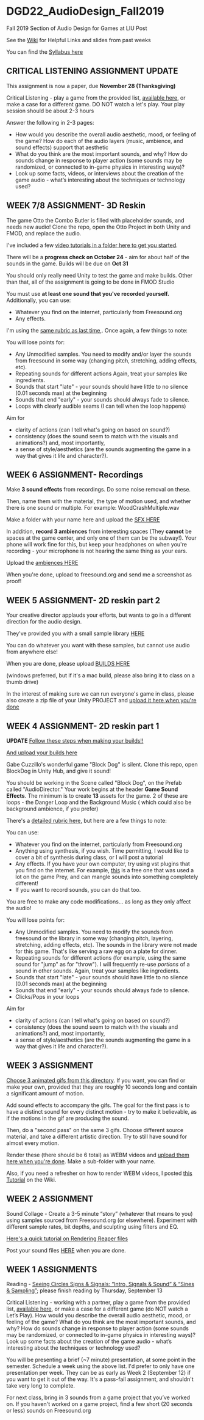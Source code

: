 # DGD22_AudioDesign_Fall2019
Fall 2019 Section of Audio Design for Games at LIU Post

See the [Wiki](https://github.com/8ude/DGD22_AudioDesign_Fall2019/wiki) for Helpful Links and slides from past weeks

You can find the [Syllabus here](https://github.com/8ude/DGD22_AudioDesign_Fall2019/blob/master/2019_Fall_CoreyBertelsen_AudioDesignForGamesDGD22%20001.pdf)

CRITICAL LISTENING ASSIGNMENT UPDATE
------
This assignment is now a paper, due **November 28 (Thanksgiving)**

Critical Listening - play a game from the provided list, [available here](https://docs.google.com/spreadsheets/d/1Bn5J00GZ341uofRyMuntdbZQDFrSYf6LfDXIevePOCA/edit?usp=sharing), or make a case for a different game.  DO NOT watch a let's play.  Your play session should be about 2-3 hours

Answer the following in 2-3 pages:

* How would you describe the overall audio aesthetic, mood, or feeling of the game?  How do each of the audio layers (music, ambience, and sound effects) support that aesthetic
* What do you think are the most important sounds, and why? How do sounds change in response to player action (some sounds may be randomized, or connected to in-game physics in interesting ways)?
* Look up some facts, videos, or interviews about the creation of the game audio - what’s interesting about the techniques or technology used?

WEEK 7/8 ASSIGNMENT- 3D Reskin
------

The game Otto the Combo Butler is filled with placeholder sounds, and needs new audio!  Clone the repo, open the Otto Project in both Unity and FMOD, and replace the audio.

I've included a few [video tutorials in a folder here to get you started](https://drive.google.com/open?id=1a6YK7YoSBG6bv_-HzR3K7W7XYiS7eU-9).

There will be a **progress check on October 24** - aim for about half of the sounds in the game.  Builds will be due on **Oct 31**

You should only really need Unity to test the game and make builds.  Other than that, all of the assignment is going to be done in FMOD Studio

You must use **at least one sound that you've recorded yourself.**  Additionally, you can use:
* Whatever you find on the internet, particularly from Freesound.org
* Any effects.


I'm using the [same rubric as last time,](https://docs.google.com/document/d/1WEAa_ZDIDO9yXnfGNs9Qb0WIcTCkBZF3NWzVn5RDqNk/edit?usp=sharing).  Once again, a few things to note:

You will lose points for:
* Any Unmodified samples.  You need to modify and/or layer the sounds from freesound in some way (changing pitch, stretching, adding effects, etc).
* Repeating sounds for different actions  Again, treat your samples like ingredients.
* Sounds that start "late" - your sounds should have little to no silence (0.01 seconds max) at the beginning
* Sounds that end "early" - your sounds should always fade to silence.
* Loops with clearly audible seams (I can tell when the loop happens)

Aim for 
* clarity of actions (can I tell what's going on based on sound?) 
* consistency (does the sound seem to match with the visuals and animations?)
and, most importantly, 
* a sense of style/aesthetics (are the sounds augmenting the game in a way that gives it life and character?).

WEEK 6 ASSIGNMENT- Recordings
------

Make **3 sound effects** from recordings.  Do some noise removal on these.

Then, name them with the material, the type of motion used, and whether there is one sound or multiple.  For example: WoodCrashMultiple.wav

Make a folder with your name here and upload the [SFX HERE](https://drive.google.com/drive/folders/1YljApbJ_tgyLti7Ek0FtEptwuPxEKBZO?usp=sharing)

In addition, **record 3 ambiences** from interesting spaces (They **cannot** be spaces at the game center, and only one of them can be the subway!).  Your phone will work fine for this, but keep your headphones on when you're recording - your microphone is not hearing the same thing as your ears.

Upload the [ambiences HERE](https://drive.google.com/drive/folders/1XXksB3K-gd4bvjjHaI2mrUX56F-DtDz0?usp=sharing)

When you're done, upload to freesound.org and send me a screenshot as proof!


WEEK 5 ASSIGNMENT- 2D reskin part 2
------
Your creative director applauds your efforts, but wants to go in a different direction for the audio design.  

They've provided you with a small sample library [HERE](https://drive.google.com/open?id=1LxXc1ixDTijv4gvZXaD3z0bOhZrTRxaS)

You can do whatever you want with these samples, but cannot use audio from anywhere else!

When you are done, please upload [BUILDS HERE](https://drive.google.com/drive/folders/14NyAmWubZjkdUds-PBlc4JpzMyC3VUrq?usp=sharing)

(windows preferred, but if it's a mac build, please also bring it to class on a thumb drive)

In the interest of making sure we can run everyone's game in class, please also create a zip file of your Unity PROJECT and [upload it here when you're done](https://drive.google.com/open?id=1scI-AOAu-PebMLfZIr_bDCxzQ00t9KKR)

WEEK 4 ASSIGNMENT- 2D reskin part 1
------

**UPDATE**
[Follow these steps when making your builds!!](https://docs.google.com/document/d/1VW6J1PAGQ95Zgd4jGxv8iF7ky8drfmOyX_tu4tuZ7aU/edit?usp=sharing)

[And upload your builds here](https://drive.google.com/open?id=167_QmXOE5cQlvM6wFhkgCvFcQcKmcNwt)


Gabe Cuzzillo's wonderful game "Block Dog" is silent.  Clone this repo, open BlockDog in Unity Hub, and give it sound!

You should be working in the Scene called "Block Dog", on the Prefab called "AudioDirector."  Your work begins at the header **Game Sound Effects**. The minimum is to create **13** assets for the game.  2 of these are loops - the Danger Loop and the Background Music ( which could also be background ambience, if you prefer)

There's a [detailed rubric here,](https://docs.google.com/document/d/1WEAa_ZDIDO9yXnfGNs9Qb0WIcTCkBZF3NWzVn5RDqNk/edit?usp=sharing) but here are a few things to note:

You can use:
* Whatever you find on the internet, particularly from Freesound.org
* Anything using synthesis, if you wish.  Time permitting, I would like to cover a bit of synthesis during class, or I will post a tutorial
* Any effects.  If you have your own computer, try using vst plugins that you find on the internet.  For example, [this](https://glitchmachines.com/products/fracture/) is a free one that was used a lot on the game Prey, and can mangle sounds into something completely different!
* If you want to record sounds, you can do that too.

You are free to make any code modifications... as long as they only affect the audio!

You will lose points for:
* Any Unmodified samples.  You need to modify the sounds from freesound or the library in some way (changing pitch, layering, stretching, adding effects, etc).  The sounds in the library were not made for this game.  That's like serving a raw egg on a plate for dinner.
* Repeating sounds for different actions (for example, using the same sound for "jump" as for "throw").  I will frequently re-use *portions* of a sound in other sounds.  Again, treat your samples like ingredients.
* Sounds that start "late" - your sounds should have little to no silence (0.01 seconds max) at the beginning
* Sounds that end "early" - your sounds should always fade to silence.  
* Clicks/Pops in your loops

Aim for 
* clarity of actions (can I tell what's going on based on sound?) 
* consistency (does the sound seem to match with the visuals and animations?)
and, most importantly, 
* a sense of style/aesthetics (are the sounds augmenting the game in a way that gives it life and character?).

WEEK 3 ASSIGNMENT
------

[Choose 3 animated gifs from this directory](https://drive.google.com/open?id=1e_qmV88zN6YjvZpqyoVz3NtHGxD1qU3e).  If you want, you can find or make your own, provided that they are roughly 10 seconds long and contain a significant amount of motion.

Add sound effects to accompany the gifs.  The goal for the first pass is to have a distinct sound for every distinct motion - try to make it believable, as if the motions in the gif are producing the sound. 

Then, do a "second pass" on the same 3 gifs.  Choose different source material, and take a different artistic direction.  Try to still have sound for almost every motion. 

Render these (there should be 6 total) as WEBM videos and [upload them here when you're done](https://drive.google.com/open?id=1qxrEmKnZQF3m_l4I2pQ5KADMj9tTX0I5).  Make a sub-folder with your name.   

Also, if you need a refresher on how to render WEBM videos, I posted [this Tutorial](https://docs.google.com/document/d/1lyYhiCBcFWdTNpawd_aliKmS_cWuGRJJSpvW0MW8tvg/edit?usp=sharing) on the Wiki.

WEEK 2 ASSIGNMENT
------
Sound Collage - Create a 3-5 minute “story” (whatever that means to you) using samples sourced from Freesound.org (or elsewhere).  Experiment with different sample rates, bit depths, and sculpting using filters and EQ.

[Here's a quick tutorial on Rendering Reaper files](https://docs.google.com/document/d/1u33zeQcDhvRbJRrL2OdQ2vjyfth48lWYiCvT-erEX1c/edit?usp=sharing) 

Post your sound files [HERE](https://drive.google.com/open?id=1HrcL6GNCJ9EXvec5hhoKvY6lRSxjHI8s) when you are done.

WEEK 1 ASSIGNMENTS
------

Reading - [Seeing Circles Signs & Signals: “Intro, Signals & Sound” & “Sines & Sampling”](https://jackschaedler.github.io/circles-sines-signals/); please finish reading by Thursday, September 13

Critical Listening - working with a partner, play a game from the provided list, [available here](https://docs.google.com/spreadsheets/d/1Bn5J00GZ341uofRyMuntdbZQDFrSYf6LfDXIevePOCA/edit?usp=sharing), or make a case for a different game (do NOT watch a Let’s Play).  How would you describe the overall audio aesthetic, mood, or feeling of the game?  What do you think are the most important sounds, and why?  How do sounds change in response to player action (some sounds may be randomized, or connected to in-game physics in interesting ways)?  Look up some facts about the creation of the game audio - what’s interesting about the techniques or technology used?

You will be presenting a brief (~7 minute) presentation, at some point in the semester.  Schedule a week using the above list.  I'd prefer to only have one presentation per week.  They can be as early as Week 2 (September 12) if you want to get it out of the way.  It's a pass-fail assignment, and shouldn't take very long to complete.

For next class, bring in 3 sounds from a game project that you’ve worked on.  If you haven't worked on a game project, find a few short (20 seconds or less) sounds on Freesound.org
